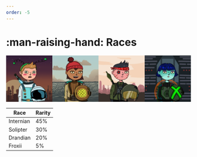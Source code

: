 ```yaml
---
order: -5
---
```


# :man-raising-hand: Races

![Image](races.png)

| Race| Rarity| 
|--------|--------|
|Internian| 45%| 
|Solipter| 30%| 
|Drandian| 20%| 
|Froxii| 5%| 
